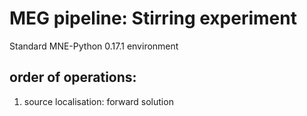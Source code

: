 # MEG pipeline: Stirring experiment
Standard MNE-Python 0.17.1 environment


## order of operations:
1. source localisation: forward solution
